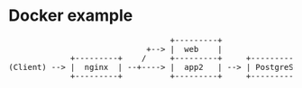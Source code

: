 # Docker example

<pre>
                                  +---------+
                             +--> |  web    |
             +---------+    /     +---------+     +------------+
(Client) --> |  nginx  | --+----> |  app2   | --> | PostgreSQL |
             +---------+          +---------+     +------------+
</pre>

